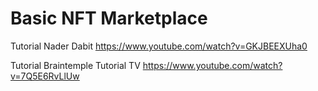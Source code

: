 # Basic NFT Marketplace

Tutorial Nader Dabit
https://www.youtube.com/watch?v=GKJBEEXUha0

Tutorial Braintemple Tutorial TV
https://www.youtube.com/watch?v=7Q5E6RvLlUw
